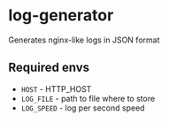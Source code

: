 # log-generator

Generates nginx-like logs in JSON format

## Required envs

- `HOST` - HTTP_HOST
- `LOG_FILE` - path to file where to store
- `LOG_SPEED` - log per second speed
